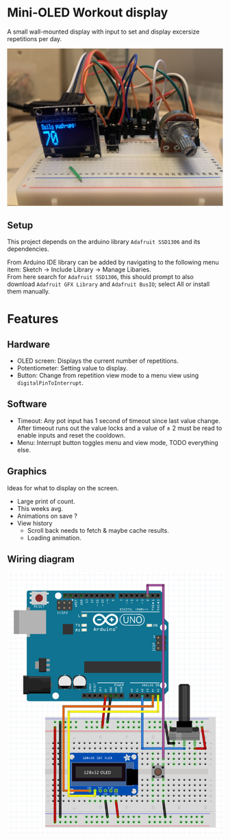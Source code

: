 
# Mini-OLED Workout display
A small wall-mounted display with input to set and display excersize repetitions per day.

![View of breadboard](assets/breadboard.jpg)

## Setup
This project depends on the arduino library `Adafruit SSD1306` and its dependencies.

From Arduino IDE library can be added by navigating to the following menu item: Sketch -> Include Library -> Manage Libaries.  
From here search for `Adafruit SSD1306`, this should prompt to also download `Adafruit GFX Library` and `Adafruit BusIO`; select All or install them manually.

# Features

## Hardware
- OLED screen: Displays the current number of repetitions.
- Potentiometer: Setting value to display.
- Button: Change from repetition view mode to a menu view using `digitalPinToInterrupt`.

## Software
 - Timeout: Any pot input has 1 second of timeout since last value change. After timeout runs out the value locks and a value of ± 2 must be read to enable inputs and reset the cooldown.
 - Menu: Interrupt button toggles menu and view mode, TODO everything else.

## Graphics
Ideas for what to display on the screen.

 - Large print of count.
 - This weeks avg.
 - Animations on save ?
 - View history
   - Scroll back needs to fetch & maybe cache results.
   - Loading animation.

## Wiring diagram
![wiring diagram](assets/wire-diagram.png)
